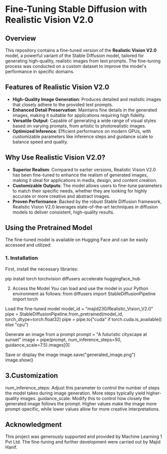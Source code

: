# Fine-Tuning Stable Diffusion with Realistic Vision V2.0

## Overview

This repository contains a fine-tuned version of the **Realistic Vision V2.0** model, a powerful variant of the Stable Diffusion model, tailored for generating high-quality, realistic images from text prompts. The fine-tuning process was conducted on a custom dataset to improve the model's performance in specific domains.

## Features of Realistic Vision V2.0

- **High-Quality Image Generation**: Produces detailed and realistic images that closely adhere to the provided text prompts.
- **Enhanced Detail Preservation**: Maintains fine details in the generated images, making it suitable for applications requiring high fidelity.
- **Versatile Output**: Capable of generating a wide range of visual styles based on varying prompts, from artistic to photorealistic images.
- **Optimized Inference**: Efficient performance on modern GPUs, with customizable parameters like inference steps and guidance scale to balance speed and quality.

## Why Use Realistic Vision V2.0?

- **Superior Realism**: Compared to earlier versions, Realistic Vision V2.0 has been fine-tuned to enhance the realism of generated images, making it ideal for applications in media, design, and content creation.
- **Customizable Outputs**: The model allows users to fine-tune parameters to match their specific needs, whether they are looking for highly accurate or more creative and abstract images.
- **Proven Performance**: Backed by the robust Stable Diffusion framework, Realistic Vision V2.0 leverages state-of-the-art techniques in diffusion models to deliver consistent, high-quality results.

## Using the Pretrained Model

The fine-tuned model is available on Hugging Face and can be easily accessed and utilized:

### 1. Installation

First, install the necessary libraries:

pip install torch torchvision diffusers accelerate huggingface_hub

2. Access the Model
You can load and use the model in your Python environment as follows:
from diffusers import StableDiffusionPipeline
import torch

Load the fine-tuned model
model_id = "majid230/Realistic_Vision_V2.0"
pipe = StableDiffusionPipeline.from_pretrained(model_id, torch_dtype=torch.float32)
pipe = pipe.to("cuda" if torch.cuda.is_available() else "cpu")

Generate an image from a prompt
prompt = "A futuristic cityscape at sunset"
image = pipe(prompt, num_inference_steps=50, guidance_scale=7.5).images[0]

Save or display the image
image.save("generated_image.png")
image.show()
## 3.Customization
num_inference_steps: Adjust this parameter to control the number of steps the model takes during image generation. More steps typically yield higher-quality images.
guidance_scale: Modify this to control how closely the generated image follows the prompt. Higher values make the image more prompt-specific, while lower values allow for more creative interpretations.
## Acknowledgment
This project was generously supported and provided by Machine Learning 1 Pvt Ltd. The fine-tuning and further development were carried out by Majid Hanif.


